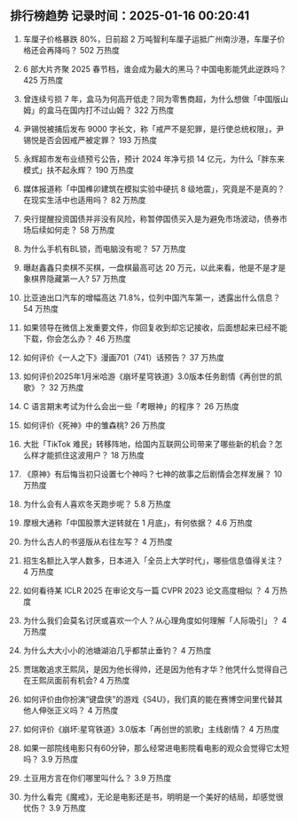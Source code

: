 
## 排行榜趋势 记录时间：2025-01-16 00:20:41
  
  1. 车厘子价格暴跌 80%，日前超 2 万吨智利车厘子运抵广州南沙港，车厘子价格还会再降吗？ 502 万热度
    
  2. 6 部大片齐聚 2025 春节档，谁会成为最大的黑马？中国电影能凭此逆跌吗？ 425 万热度
    
  3. 曾连续亏损 7 年，盒马为何高开低走？同为零售商超，为什么想做「中国版山姆」的盒马在国内打不过山姆？ 322 万热度
    
  4. 尹锡悦被捕后发布 9000 字长文，称「戒严不是犯罪，是行使总统权限」，尹锡悦是否会因戒严被定罪？ 193 万热度
    
  5. 永辉超市发布业绩预亏公告，预计 2024 年净亏损 14 亿元，为什么「胖东来模式」扶不起永辉？ 190 万热度
    
  6. 媒体报道称「中国榫卯建筑在模拟实验中硬抗 8 级地震」，究竟是不是真的？在现实生活中也适用吗？ 82 万热度
    
  7. 央行提醒投资国债并非没有风险，称暂停国债买入是为避免市场波动，债券市场后续如何走？ 58 万热度
    
  8. 为什么手机有BL锁，而电脑没有呢？ 57 万热度
    
  9. 曝赵鑫鑫只卖棋不买棋，一盘棋最高可达 20 万元，以此来看，他是不是才是象棋界隐藏第一人? 57 万热度
    
  10. 比亚迪出口汽车的增幅高达 71.8%，位列中国汽车第一，透露出什么信息？ 54 万热度
    
  11. 如果领导在微信上发重要文件，你回复收到却忘记接收，后面想起来已经不能下载，你会怎么办？ 46 万热度
    
  12. 如何评价《一人之下》漫画701（741）话预告？ 37 万热度
    
  13. 如何评价2025年1月米哈游《崩坏星穹铁道》3.0版本任务剧情《再创世的凯歌》？ 32 万热度
    
  14. C 语言期末考试为什么会出一些「考眼神」的程序？ 26 万热度
    
  15. 如何评价《死神》中的雏森桃? 26 万热度
    
  16. 大批「TikTok 难民」转移阵地，给国内互联网公司带来了哪些新的机会？怎么样才能抓住这波用户？ 18 万热度
    
  17. 《原神》有后悔当初只设置七个神吗？七神的故事之后剧情会怎样发展？ 10 万热度
    
  18. 为什么会有人喜欢冬天跑步呢？ 5.8 万热度
    
  19. 摩根大通称「中国股票大逆转就在 1 月底」，有何依据？ 4.6 万热度
    
  20. 为什么古人的书竖版从右往左写？ 4 万热度
    
  21. 招生名额比入学人数多，日本进入「全员上大学时代」，哪些信息值得关注？ 4 万热度
    
  22. 如何看待某 ICLR 2025 在审论文与一篇 CVPR 2023 论文高度相似 ？ 4 万热度
    
  23. 为什么我们会莫名讨厌或喜欢一个人？从心理角度如何理解「人际吸引」？ 4 万热度
    
  24. 为什么大大小小的池塘湖泊几乎都禁止垂钓？ 4 万热度
    
  25. 贾瑞敢追求王熙凤，是因为他长得帅，还是因为他有才华？他凭什么觉得自己在王熙凤面前有机会? 4 万热度
    
  26. 如何评价由你扮演“键盘侠”的游戏《S4U》，我们真的能在赛博空间里代替其他人伸张正义吗？ 4 万热度
    
  27. 如何评价《崩坏:星穹铁道》3.0版本「再创世的凯歌」主线剧情？ 4 万热度
    
  28. 如果一部院线电影只有60分钟，那么经常进电影院看电影的观众会觉得它太短吗？ 3.9 万热度
    
  29. 土豆用方言在你们哪里叫什么？ 3.9 万热度
    
  30. 为什么看完《魔戒》，无论是电影还是书，明明是一个美好的结局，却感觉很忧伤？ 3.9 万热度
    